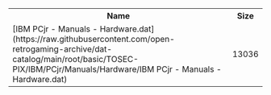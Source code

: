 <table>
<tr><th>Name</th><th>Size</th></tr>
<tr><td>[IBM PCjr - Manuals - Hardware.dat](https://raw.githubusercontent.com/open-retrogaming-archive/dat-catalog/main/root/basic/TOSEC-PIX/IBM/PCjr/Manuals/Hardware/IBM PCjr - Manuals - Hardware.dat)</td><td>13036</td></tr>
</table>
